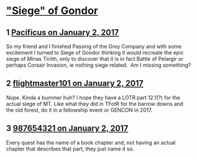 # [&quot;Siege&quot; of Gondor](https://community.fantasyflightgames.com/topic/238496-siege-of-gondor/)

## 1 [Pacificus on January 2, 2017](https://community.fantasyflightgames.com/topic/238496-siege-of-gondor/?do=findComment&comment=2567892)

So my friend and I finished Passing of the Grey Company and with some excitement I turned to Siege of Gondor thinking it would recreate the epic siege of Minas Tiriith, only to discover that it is in fact Battle of Pelargir or perhaps Corsair Invasion, ie nothing siege related.  Am I missing something?

## 2 [flightmaster101 on January 2, 2017](https://community.fantasyflightgames.com/topic/238496-siege-of-gondor/?do=findComment&comment=2567930)

Nope. Kinda a bummer huh? I hope they have a LOTR part 12.1(?) for the actual siege of MT. Like what they did in TFotR for the barrow downs and the old forest, do it in a fellowship event or GENCON in 2017.

## 3 [987654321 on January 2, 2017](https://community.fantasyflightgames.com/topic/238496-siege-of-gondor/?do=findComment&comment=2567944)

Every quest has the name of a book chapter and, not having an actual chapter that describes that part, they just name it so.

